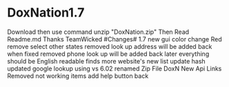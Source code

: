 # DoxNation1.7
Download then use command unzip "DoxNation.zip" Then Read Readme.md Thanks TeamWicked
#Changes# 1.7 new gui color change Red remove select other states removed look up address will be added back when fixed removed phone look up will be added back later everything should be English readable finds more website's new list update hash updated google lookup using vs 6.02 renamed Zip File DoxN New Api Links Removed not working items add help button back
